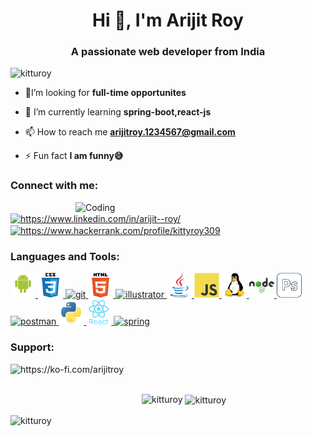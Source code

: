 <!--### Hi there 👋-->

<!--
**Kitturoy/Kitturoy** is a ✨ _special_ ✨ repository because its `README.md` (this file) appears on your GitHub profile.

Here are some ideas to get you started:

- 🔭 I’m currently working on ...
- 🌱 I’m currently learning ...
- 👯 I’m looking to collaborate on ...
- 🤔 I’m looking for help with ...
- 💬 Ask me about ...
- 📫 How to reach me: ...
- 😄 Pronouns: ...
- ⚡ Fun fact: ...
-->
<h1 align="center">Hi 👋, I'm Arijit Roy</h1>
<h3 align="center">A passionate web developer from India</h3>

<p align="left"> <img src="https://komarev.com/ghpvc/?username=kitturoy&label=Profile%20views&color=0e75b6&style=flat" alt="kitturoy" /> </p>

- 🔭I’m looking for **full-time opportunites**

- 🌱 I’m currently learning **spring-boot,react-js**

- 📫 How to reach me **arijitroy.1234567@gmail.com**

- ⚡ Fun fact **I am funny😅**

<h3 align="left">Connect with me:</h3>
<img align="right" alt="Coding" width="400" src="https://i.pinimg.com/originals/e8/f4/53/e8f453469a3ec97ecd354df465d73913.gif">
<p align="left">
<a href="https://linkedin.com/in/https://www.linkedin.com/in/arijit--roy/" target="blank"><img align="center" src="https://raw.githubusercontent.com/rahuldkjain/github-profile-readme-generator/master/src/images/icons/Social/linked-in-alt.svg" alt="https://www.linkedin.com/in/arijit--roy/" height="30" width="40" /></a>
<a href="https://www.hackerrank.com/https://www.hackerrank.com/profile/kittyroy309" target="blank"><img align="center" src="https://raw.githubusercontent.com/rahuldkjain/github-profile-readme-generator/master/src/images/icons/Social/hackerrank.svg" alt="https://www.hackerrank.com/profile/kittyroy309" height="30" width="40" /></a>
</p>

<h3 align="left">Languages and Tools:</h3>
<p align="left"> <a href="https://developer.android.com" target="_blank" rel="noreferrer"> <img src="https://raw.githubusercontent.com/devicons/devicon/master/icons/android/android-original-wordmark.svg" alt="android" width="40" height="40"/> </a> <a href="https://www.w3schools.com/css/" target="_blank" rel="noreferrer"> <img src="https://raw.githubusercontent.com/devicons/devicon/master/icons/css3/css3-original-wordmark.svg" alt="css3" width="40" height="40"/> </a> <a href="https://git-scm.com/" target="_blank" rel="noreferrer"> <img src="https://www.vectorlogo.zone/logos/git-scm/git-scm-icon.svg" alt="git" width="40" height="40"/> </a> <a href="https://www.w3.org/html/" target="_blank" rel="noreferrer"> <img src="https://raw.githubusercontent.com/devicons/devicon/master/icons/html5/html5-original-wordmark.svg" alt="html5" width="40" height="40"/> </a> <a href="https://www.adobe.com/in/products/illustrator.html" target="_blank" rel="noreferrer"> <img src="https://www.vectorlogo.zone/logos/adobe_illustrator/adobe_illustrator-icon.svg" alt="illustrator" width="40" height="40"/> </a> <a href="https://www.java.com" target="_blank" rel="noreferrer"> <img src="https://raw.githubusercontent.com/devicons/devicon/master/icons/java/java-original.svg" alt="java" width="40" height="40"/> </a> <a href="https://developer.mozilla.org/en-US/docs/Web/JavaScript" target="_blank" rel="noreferrer"> <img src="https://raw.githubusercontent.com/devicons/devicon/master/icons/javascript/javascript-original.svg" alt="javascript" width="40" height="40"/> </a> <a href="https://www.linux.org/" target="_blank" rel="noreferrer"> <img src="https://raw.githubusercontent.com/devicons/devicon/master/icons/linux/linux-original.svg" alt="linux" width="40" height="40"/> </a> <a href="https://nodejs.org" target="_blank" rel="noreferrer"> <img src="https://raw.githubusercontent.com/devicons/devicon/master/icons/nodejs/nodejs-original-wordmark.svg" alt="nodejs" width="40" height="40"/> </a> <a href="https://www.photoshop.com/en" target="_blank" rel="noreferrer"> <img src="https://raw.githubusercontent.com/devicons/devicon/master/icons/photoshop/photoshop-line.svg" alt="photoshop" width="40" height="40"/> </a> <a href="https://postman.com" target="_blank" rel="noreferrer"> <img src="https://www.vectorlogo.zone/logos/getpostman/getpostman-icon.svg" alt="postman" width="40" height="40"/> </a> <a href="https://www.python.org" target="_blank" rel="noreferrer"> <img src="https://raw.githubusercontent.com/devicons/devicon/master/icons/python/python-original.svg" alt="python" width="40" height="40"/> </a> <a href="https://reactjs.org/" target="_blank" rel="noreferrer"> <img src="https://raw.githubusercontent.com/devicons/devicon/master/icons/react/react-original-wordmark.svg" alt="react" width="40" height="40"/> </a> <a href="https://spring.io/" target="_blank" rel="noreferrer"> <img src="https://www.vectorlogo.zone/logos/springio/springio-icon.svg" alt="spring" width="40" height="40"/> </a> </p>

<h3 align="left">Support:</h3>
<p><a href="https://ko-fi.com/https://ko-fi.com/arijitroy"> <img align="left" src="https://cdn.ko-fi.com/cdn/kofi3.png?v=3" height="50" width="210" alt="https://ko-fi.com/arijitroy" /></a></p><br><br>

<p><img align="left" src="https://github-readme-stats.vercel.app/api/top-langs?username=kitturoy&show_icons=true&locale=en&layout=compact" alt="kitturoy" /></p>

<p>&nbsp;<img align="center" src="https://github-readme-stats.vercel.app/api?username=kitturoy&show_icons=true&locale=en" alt="kitturoy" /></p>

<p><img align="center" src="https://github-readme-streak-stats.herokuapp.com/?user=kitturoy&" alt="kitturoy" /></p>
